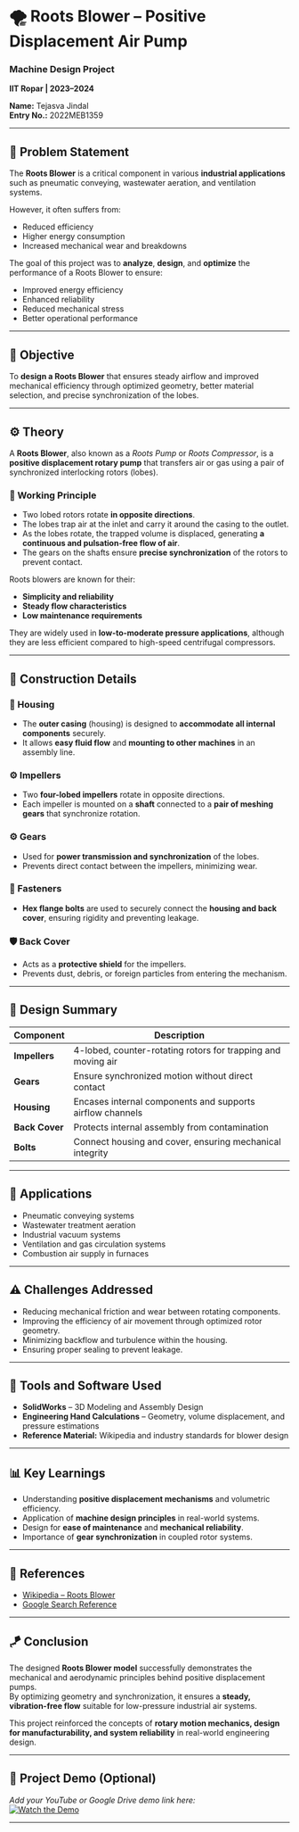 # 🌪️ Roots Blower – Positive Displacement Air Pump

### Machine Design Project  
**IIT Ropar | 2023–2024**

**Name:** Tejasva Jindal  
**Entry No.:** 2022MEB1359  

---

## 📘 Problem Statement

The **Roots Blower** is a critical component in various **industrial applications** such as pneumatic conveying, wastewater aeration, and ventilation systems.  

However, it often suffers from:
- Reduced efficiency  
- Higher energy consumption  
- Increased mechanical wear and breakdowns  

The goal of this project was to **analyze**, **design**, and **optimize** the performance of a Roots Blower to ensure:
- Improved energy efficiency  
- Enhanced reliability  
- Reduced mechanical stress  
- Better operational performance  

---

## 🎯 Objective

To **design a Roots Blower** that ensures steady airflow and improved mechanical efficiency through optimized geometry, better material selection, and precise synchronization of the lobes.

---

## ⚙️ Theory

A **Roots Blower**, also known as a *Roots Pump* or *Roots Compressor*, is a **positive displacement rotary pump** that transfers air or gas using a pair of synchronized interlocking rotors (lobes).  

### 🔹 Working Principle
- Two lobed rotors rotate **in opposite directions**.  
- The lobes trap air at the inlet and carry it around the casing to the outlet.  
- As the lobes rotate, the trapped volume is displaced, generating **a continuous and pulsation-free flow of air**.  
- The gears on the shafts ensure **precise synchronization** of the rotors to prevent contact.  

Roots blowers are known for their:
- **Simplicity and reliability**  
- **Steady flow characteristics**  
- **Low maintenance requirements**  

They are widely used in **low-to-moderate pressure applications**, although they are less efficient compared to high-speed centrifugal compressors.

---

## 🧩 Construction Details

### 🧱 Housing
- The **outer casing** (housing) is designed to **accommodate all internal components** securely.  
- It allows **easy fluid flow** and **mounting to other machines** in an assembly line.  

### ⚙️ Impellers
- Two **four-lobed impellers** rotate in opposite directions.  
- Each impeller is mounted on a **shaft** connected to a **pair of meshing gears** that synchronize rotation.  

### ⚙️ Gears
- Used for **power transmission and synchronization** of the lobes.  
- Prevents direct contact between the impellers, minimizing wear.  

### 🔩 Fasteners
- **Hex flange bolts** are used to securely connect the **housing and back cover**, ensuring rigidity and preventing leakage.  

### 🛡️ Back Cover
- Acts as a **protective shield** for the impellers.  
- Prevents dust, debris, or foreign particles from entering the mechanism.  

---

## 🧠 Design Summary

| Component | Description |
|------------|-------------|
| **Impellers** | 4-lobed, counter-rotating rotors for trapping and moving air |
| **Gears** | Ensure synchronized motion without direct contact |
| **Housing** | Encases internal components and supports airflow channels |
| **Back Cover** | Protects internal assembly from contamination |
| **Bolts** | Connect housing and cover, ensuring mechanical integrity |

---

## 🧰 Applications

- Pneumatic conveying systems  
- Wastewater treatment aeration  
- Industrial vacuum systems  
- Ventilation and gas circulation systems  
- Combustion air supply in furnaces  

---

## ⚠️ Challenges Addressed

- Reducing mechanical friction and wear between rotating components.  
- Improving the efficiency of air movement through optimized rotor geometry.  
- Minimizing backflow and turbulence within the housing.  
- Ensuring proper sealing to prevent leakage.  

---

## 🧩 Tools and Software Used

- **SolidWorks** – 3D Modeling and Assembly Design  
- **Engineering Hand Calculations** – Geometry, volume displacement, and pressure estimations  
- **Reference Material:** Wikipedia and industry standards for blower design  

---

## 📊 Key Learnings

- Understanding **positive displacement mechanisms** and volumetric efficiency.  
- Application of **machine design principles** in real-world systems.  
- Design for **ease of maintenance** and **mechanical reliability**.  
- Importance of **gear synchronization** in coupled rotor systems.  

---

## 🧾 References

- [Wikipedia – Roots Blower](https://en.wikipedia.org/wiki/Roots_blower)  
- [Google Search Reference](https://www.google.com/webhp?authuser=1)  

---

## 🪁 Conclusion

The designed **Roots Blower model** successfully demonstrates the mechanical and aerodynamic principles behind positive displacement pumps.  
By optimizing geometry and synchronization, it ensures a **steady, vibration-free flow** suitable for low-pressure industrial air systems.  

This project reinforced the concepts of **rotary motion mechanics, design for manufacturability, and system reliability** in real-world engineering design.

---

## 🎥 Project Demo (Optional)

_Add your YouTube or Google Drive demo link here:_  
[![Watch the Demo](https://img.shields.io/badge/🎥-Watch%20Project%20Demo-blue)](YOUR_VIDEO_LINK)

---
